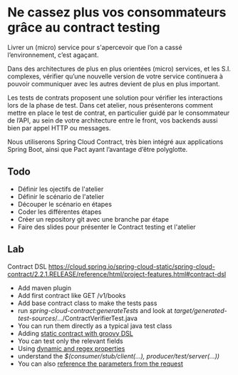 # Ne cassez plus vos consommateurs grâce au contract testing

Livrer un (micro) service pour s'apercevoir que l’on a cassé l’environnement, c’est agaçant.

Dans des architectures de plus en plus orientées (micro) services, et les S.I. complexes, vérifier qu’une nouvelle version de votre service continuera à pouvoir communiquer avec les autres devient de plus en plus important. 

Les tests de contrats proposent une solution pour vérifier les interactions lors de la phase de test. 
Dans cet atelier, nous présenterons comment mettre en place le test de contrat, en particulier guidé par le consommateur de l’API, au sein de votre architecture entre le front, vos backends aussi bien par appel HTTP ou messages. 

Nous utiliserons Spring Cloud Contract, très bien intégré aux applications Spring Boot, ainsi que Pact ayant l’avantage d’être polyglotte. 

## Todo

- Définir les ojectifs de l'atelier
- Définir le scénario de l'atelier
- Découper le scénario en étapes
- Coder les différentes étapes
- Créer un repository git avec une branche par étape
- Faire des slides pour présenter le Contract testing et l'atelier
 

 ## Lab

 Contract DSL
 https://cloud.spring.io/spring-cloud-static/spring-cloud-contract/2.2.1.RELEASE/reference/html/project-features.html#contract-dsl

 - Add maven plugin  
 - Add first contract like GET /v1/books
 - Add base contract class to make the tests pass
 - run _spring-cloud-contract:generateTests_ and look at _target/generated-test-sources_/.../ContractVerifierTest.java
 - You can run them directly as a typical java test class
 - Adding [static contract with groovy DSL](https://cloud.spring.io/spring-cloud-static/spring-cloud-contract/2.2.1.RELEASE/reference/html/project-features.html#contract-dsl)
 - You can test only the relevant fields
 - Using [dynamic and regex properties](https://cloud.spring.io/spring-cloud-static/spring-cloud-contract/2.2.1.RELEASE/reference/html/project-features.html#contract-dsl-dynamic-properties)
 - understand the _$(consumer/stub/client(...), producer/test/server(...))_
 - You can also [reference the parameters from the request](https://cloud.spring.io/spring-cloud-static/spring-cloud-contract/2.2.1.RELEASE/reference/html/project-features.html#contract-dsl-referencing-request-from-response)
